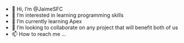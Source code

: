 - 👋 Hi, I’m @JaimeSFC
- 👀 I’m interested in learning programming skills
- 🌱 I’m currently learning Apex
- 💞️ I’m looking to collaborate on any project that will benefit both of us
- 📫 How to reach me ...

<!---
JaimeSFC/JaimeSFC is a ✨ special ✨ repository because its `README.md` (this file) appears on your GitHub profile.
You can click the Preview link to take a look at your changes.
--->
